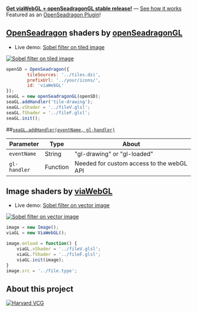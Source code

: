 
[__Get viaWebGL + openSeadragonGL stable release!__][13] — [See how it works][16]
Featured as an [OpenSeadragon Plugin](http://openseadragon.github.io/#plugins)!
## [OpenSeadragon][7] shaders by [openSeadragonGL][6]

* Live demo: [Sobel filter on tiled image][4]

[![Sobel filter on tiled image][9]][4]

```js
openSD = OpenSeadragon({
        tileSources: '../tiles.dzi',
        prefixUrl: '../your/icons/',
        id: 'viaWebGL'
});
seaGL = new openSeadragonGL(openSD);
seaGL.addHandler('tile-drawing');
seaGL.vShader = '../fileV.glsl';
seaGL.fShader = '../fileF.glsl';
seaGL.init();
```

##[`seaGL.addHandler(eventName, gl-handler)`][11]

| Parameter        | Type     | About                                    | 
|------------------|----------|------------------------------------------| 
| `eventName`      | String   | "gl-drawing" or "gl-loaded"              | 
| `gl-handler`     | Function | Needed for custom access to the webGL API| 

## Image shaders by [viaWebGL][5]

* Live demo: [Sobel filter on vector image][8]

[![Sobel filter on vector image][10]][8] 

```js
image = new Image();
viaGL = new ViaWebGL();

image.onload = function() {
    viaGL.vShader = '../fileV.glsl';
    viaGL.fShader = '../fileF.glsl';
    viaGL.init(image);
}
image.src = '../file.type';
```

## About this project
[![Harvard VCG][15]][14]

[1]: https://github.com/thejohnhoffer/viaWebGL
[4]: https://thejohnhoffer.github.io/viaWebGL/demo/dzi/index.html
[8]: https://thejohnhoffer.github.io/viaWebGL/demo/svg/index.html
[5]: tools/viaWebGL.js
[6]: tools/openSeadragonGL.js
[7]: https://openseadragon.github.io
[9]: ../master/demo/images/toggle.png?raw=true
[10]: ../master/demo/images/toggle0.png?raw=true
[11]: https://github.com/thejohnhoffer/viaWebGL/wiki/Guide-to-openSeadragonGL#seagladdhandlereventname-tile-handler
[16]: https://github.com/thejohnhoffer/viaWebGL/wiki
[13]: https://github.com/thejohnhoffer/viaWebGL/releases
[15]: ../master/demo/images/VCG.png?raw=true
[14]: http://vcg.seas.harvard.edu

